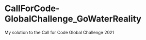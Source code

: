 # CallForCode-GlobalChallenge_GoWaterReality
My solution to the Call for Code Global Challenge 2021
